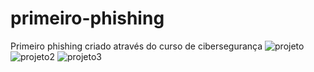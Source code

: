 # primeiro-phishing
Primeiro phishing criado através do curso de cibersegurança
![projeto](https://github.com/user-attachments/assets/126a53ac-8f84-4ec7-9954-19dedcdc7304)
![projeto2](https://github.com/user-attachments/assets/561e97e4-bf95-4b64-bc9d-a83c53aff3eb)
![projeto3](https://github.com/user-attachments/assets/0cc79973-94ea-49ec-8fa5-c360df0a2527)
